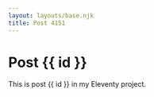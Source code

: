 ```yaml
---
layout: layouts/base.njk
title: Post 4151
---
```


# Post {{ id }}

This is post {{ id }} in my Eleventy project.

